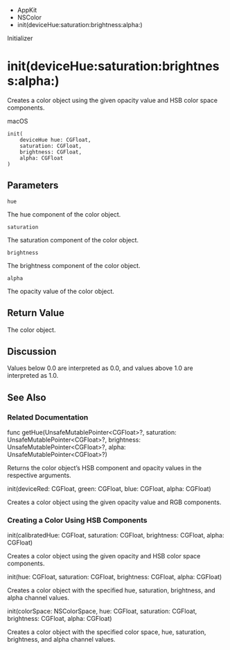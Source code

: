 

- AppKit
- NSColor
-  init(deviceHue:saturation:brightness:alpha:) 

Initializer

# init(deviceHue:saturation:brightness:alpha:)

Creates a color object using the given opacity value and HSB color space components.

macOS

``` source
init(
    deviceHue hue: CGFloat,
    saturation: CGFloat,
    brightness: CGFloat,
    alpha: CGFloat
)
```

## Parameters 

`hue`  

The hue component of the color object.

`saturation`  

The saturation component of the color object.

`brightness`  

The brightness component of the color object.

`alpha`  

The opacity value of the color object.

## Return Value

The color object.

## Discussion

Values below 0.0 are interpreted as 0.0, and values above 1.0 are interpreted as 1.0.

## See Also

### Related Documentation

func getHue(UnsafeMutablePointer&lt;CGFloat>?, saturation: UnsafeMutablePointer&lt;CGFloat>?, brightness: UnsafeMutablePointer&lt;CGFloat>?, alpha: UnsafeMutablePointer&lt;CGFloat>?)

Returns the color object’s HSB component and opacity values in the respective arguments.

init(deviceRed: CGFloat, green: CGFloat, blue: CGFloat, alpha: CGFloat)

Creates a color object using the given opacity value and RGB components.

### Creating a Color Using HSB Components

init(calibratedHue: CGFloat, saturation: CGFloat, brightness: CGFloat, alpha: CGFloat)

Creates a color object using the given opacity and HSB color space components.

init(hue: CGFloat, saturation: CGFloat, brightness: CGFloat, alpha: CGFloat)

Creates a color object with the specified hue, saturation, brightness, and alpha channel values.

init(colorSpace: NSColorSpace, hue: CGFloat, saturation: CGFloat, brightness: CGFloat, alpha: CGFloat)

Creates a color object with the specified color space, hue, saturation, brightness, and alpha channel values.

